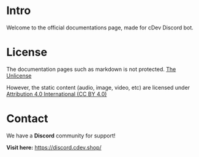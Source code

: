 # Intro

Welcome to the official documentations page, made for cDev Discord bot.

# License
The documentation pages such as markdown is not protected.
[The Unlicense](https://github.com/cdev-oss/botdocs/blob/main/LICENSE)

However, the static content (audio, image, video, etc) are licensed under [Attribution 4.0 International (CC BY 4.0)](https://creativecommons.org/licenses/by/4.0/)

# Contact
We have a **Discord** community for support!

**Visit here:** https://discord.cdev.shop/